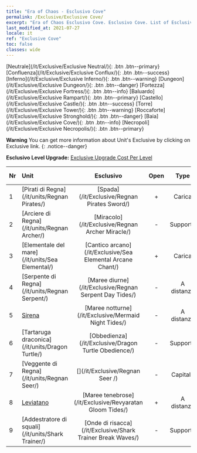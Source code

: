 ```yaml
---
title: "Era of Chaos - Esclusivo Cove"
permalink: /Exclusive/Exclusive Cove/
excerpt: "Era of Chaos Esclusivo Cove. Esclusivo Cove. List of Esclusivo Cove in Era of Chaos"
last_modified_at: 2021-07-27
locale: it
ref: "Exclusive Cove"
toc: false
classes: wide
---
```

 [Neutrale](/it/Exclusive/Exclusive Neutral/){: .btn .btn--primary} [Confluenza](/it/Exclusive/Exclusive Conflux/){: .btn .btn--success} [Inferno](/it/Exclusive/Exclusive Inferno/){: .btn .btn--warning} [Dungeon](/it/Exclusive/Exclusive Dungeon/){: .btn .btn--danger} [Fortezza](/it/Exclusive/Exclusive Fortress/){: .btn .btn--info} [Baluardo](/it/Exclusive/Exclusive Rampart/){: .btn .btn--primary} [Castello](/it/Exclusive/Exclusive Castle/){: .btn .btn--success} [Torre](/it/Exclusive/Exclusive Tower/){: .btn .btn--warning} [Roccaforte](/it/Exclusive/Exclusive Stronghold/){: .btn .btn--danger} [Baia](/it/Exclusive/Exclusive Cove/){: .btn .btn--info} [Necropoli](/it/Exclusive/Exclusive Necropolis/){: .btn .btn--primary} 

**Warning** You can get more information about Unit's Exclusive by clicking on Exclusive link. 
{: .notice--danger}

 **Esclusivo Level Upgrade:** [Exclusive Upgrade Cost Per Level](/Exclusive/ExclusiveUpgradeCostPerLevel/)

  | Nr |         Unit        | Esclusivo | Open  |    Type   |  Item to Rank UP      |  Skin   |
  |:---|:--------------------|:-------------:|:-----:|:---------:|:---------------------:|:-------:|
  | 1  | [Pirati di Regna](/it/units/Regnan Pirates/) | [Spada](/it/Exclusive/Regnan Pirates Sword/) | + | Carica | [Token della Spada](/ItemsIT/con_912/) | - |
  | 2  | [Arciere di Regna](/it/units/Regnan Archer/) | [Miracolo](/it/Exclusive/Regnan Archer Miracle/) | - | Supporto | - | - |
  | 3  | [Elementale del mare](/it/units/Sea Elemental/) | [Cantico arcano](/it/Exclusive/Sea Elemental Arcane Chant/) | + | Carica | [Token Cantico arcano](/ItemsIT/con_915/) | - |
  | 4  | [Serpente di Regna](/it/units/Regnan Serpent/) | [Maree diurne](/it/Exclusive/Regnan Serpent Day Tides/) | - | A distanza | [Token Maree diurne](/ItemsIT/con_1003/) | [Skin speciale Maree diurne](/ItemsIT/con_671/) |
  | 5  | [Sirena](/it/units/Mermaid/) | [Maree notturne](/it/Exclusive/Mermaid Night Tides/) | - | A distanza | [Token Maree notturne](/ItemsIT/con_1004/) | [Skin speciale Maree notturne](/ItemsIT/con_672/) |
  | 6  | [Tartaruga draconica](/it/units/Dragon Turtle/) | [Obbedienza](/it/Exclusive/Dragon Turtle Obedience/) | - | Supporto | [Token Obbedienza](/ItemsIT/con_1005/) | [Skin speciale Obbedienza](/ItemsIT/con_673/) |
  | 7  | [Veggente di Regna](/it/units/Regnan Seer/) | [](/it/Exclusive/Regnan Seer /) | - | Capitale | [Anima di stendardo La città sull'oceano](/ItemsIT/con_1006/) | [Tool_2990709](/ItemsIT/con_674/) |
  | 8  | [Leviatano](/it/units/Revyaratan/) | [Maree tenebrose](/it/Exclusive/Revyaratan Gloom Tides/) | + | A distanza | [Token Maree tenebrose](/it/Items/con_2224/) | [Skin speciale Maree tenebrose](/it/Items/con_2222/) |
  | 9  | [Addestratore di squali](/it/units/Shark Trainer/) | [Onde di risacca](/it/Exclusive/Shark Trainer Break Waves/) | - | Supporto | [Token Onde di risacca](/it/Items/con_2225/) | [Skin speciale Onde di risacca](/it/Items/con_2223/) |
